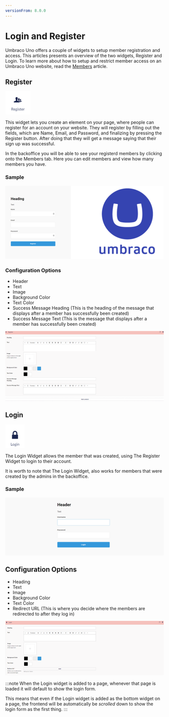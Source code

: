 ```yaml
---
versionFrom: 8.0.0
---
```


# Login and Register

Umbraco Uno offers a couple of widgets to setup member registration and access. This articles presents an overview of the two widgets, Register and Login. To learn more about how to setup and restrict member access on an Umbraco Uno website, read the [Members](link) article.

## Register

![Register widget icon](images/The-Register-Widget.png)

This widget lets you create an element on your page, where people can register for an account on your website.
They will register by filling out the fields, which are Name, Email, and Password, and finalizing by pressing the Register button. After doing that they will get a message saying that their sign up was successful.

In the backoffice you will be able to see your registerd members by clicking onto the Members tab. Here you can edit members and view how many members you have.

### Sample

![Example of a Register form on the frontend](images/Regiseter-element.png)

### Configuration Options

- Header
- Text
- Image
- Background Color
- Text Color
- Success Message Heading (This is the heading of the message that displays after a member has successfully been created)
- Success Message Text (This is the message that displays after a member has successfully been created)

![Register Backoffice](images/Register-Backoffice.png)

## Login

![Login widget icon](images/The-Login-Widget.png)

The Login Widget allows the member that was created, using The Register Widget to login to their account.

It is worth to note that The Login Widget, also works for members that were created by the admins in the backoffice.

### Sample

![Frontend example of a Login form](images/login-prompt.png)

## Configuration Options

- Heading
- Text
- Image
- Background Color
- Text Color
- Redirect URL (This is where you decide where the members are redirected to after they log in)

![Login Backoffice](images/Login-Backoffice.png)

:::note
When the Login widget is added to a page, whenever that page is loaded it will default to show the login form.

This means that even if the Login widget is added as the bottom widget on a page, the frontend will be automatically be *scrolled* down to show the login form as the first thing.
:::
